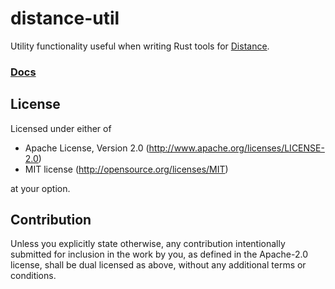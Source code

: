 # distance-util

Utility functionality useful when writing Rust tools for [Distance](http://survivethedistance.com/).

### [Docs](https://seeker14491.github.io/distance-util/distance_util)

## License

Licensed under either of

- Apache License, Version 2.0
    (http://www.apache.org/licenses/LICENSE-2.0)
- MIT license
    (http://opensource.org/licenses/MIT)

at your option.

## Contribution

Unless you explicitly state otherwise, any contribution intentionally submitted
for inclusion in the work by you, as defined in the Apache-2.0 license, shall be
dual licensed as above, without any additional terms or conditions.
